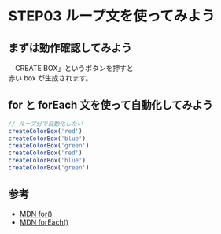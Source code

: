 # STEP03 ループ文を使ってみよう

## まずは動作確認してみよう

「CREATE BOX」というボタンを押すと  
赤い box が生成されます。

## for と forEach 文を使って自動化してみよう

```js
// ループ分で自動化したい
createColorBox('red')
createColorBox('blue')
createColorBox('green')
createColorBox('red')
createColorBox('blue')
createColorBox('green')
```

## 参考

- [MDN for()](https://developer.mozilla.org/ja/docs/Web/JavaScript/Reference/Statements/for...of)
- [MDN forEach()](https://developer.mozilla.org/ja/docs/Web/JavaScript/Reference/Global_Objects/Array/forEach)
